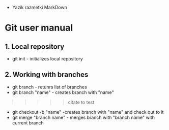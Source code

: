 * Yazik razmetki MarkDown
# Git user manual
## 1. Local repository
* git init - initializes local repository
## 2. Working with branches
* git branch - retunrs list of branches
* git branch "name" - creates branch with "name"
>>>>>citate to test
* git checkout -b "name" -creates branch with "name" and check out  to it
* git merge "branch name" - merges branch with "branch name" with current branch





